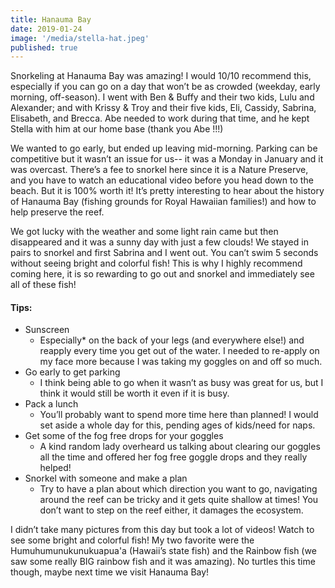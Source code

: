 ```yaml
---
title: Hanauma Bay
date: 2019-01-24
image: '/media/stella-hat.jpeg'
published: true
---
```


Snorkeling at Hanauma Bay was amazing! I would 10/10 recommend this, especially if you can go on a day that won’t be as crowded (weekday, early morning, off-season). I went with Ben & Buffy and their two kids, Lulu and Alexander; and with Krissy & Troy and their five kids, Eli, Cassidy, Sabrina, Elisabeth, and Brecca. Abe needed to work during that time, and he kept Stella with him at our home base (thank you Abe !!!)

We wanted to go early, but ended up leaving mid-morning. Parking can be competitive but it wasn’t an issue for us-- it was a Monday in January and it was overcast. There’s a fee to snorkel here since it is a Nature Preserve, and you have to watch an educational video before you head down to the beach. But it is 100% worth it! It’s pretty interesting to hear about the history of Hanauma Bay (fishing grounds for Royal Hawaiian families!) and how to help preserve the reef.

We got lucky with the weather and some light rain came but then disappeared and it was a sunny day with just a few clouds! We stayed in pairs to snorkel and first Sabrina and I went out. You can’t swim 5 seconds without seeing bright and colorful fish! This is why I highly recommend coming here, it is so rewarding to go out and snorkel and immediately see all of these fish! 

#### Tips:
* Sunscreen 
    - Especially* on the back of your legs (and everywhere else!) and reapply every time you get out of the water. I needed to re-apply on my face more because I was taking my goggles on and off so much. 
* Go early to get parking 
    - I think being able to go when it wasn’t as busy was great for us, but I think it would still be worth it even if it is busy.
* Pack a lunch
    - You’ll probably want to spend more time here than planned! I would set aside a whole day for this, pending ages of kids/need for naps.
* Get some of the fog free drops for your goggles
    - A kind random lady overheard us talking about clearing our goggles all the time and offered her fog free goggle drops and they really helped!
* Snorkel with someone and make a plan 
    - Try to have a plan about which direction you want to go, navigating around the reef can be tricky and it gets quite shallow at times! You don’t want to step on the reef either, it damages the ecosystem.
        
I didn’t take many pictures from this day but took a lot of videos! Watch to see some bright and colorful fish! My two favorite were the
Humuhumunukunukuapua'a (Hawaii’s state fish) and the Rainbow fish (we saw some really BIG rainbow fish and it was amazing). No turtles this time though, maybe next time we visit Hanauma Bay! 
